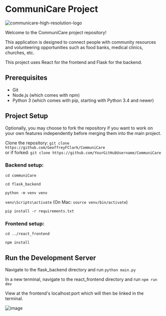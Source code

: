 # CommuniCare Project
![communicare-high-resolution-logo](https://github.com/GeoffreyFClark/CommuniCare/blob/main/react_frontend/public/communicare_logo.png)

Welcome to the CommuniCare project repository!

This application is designed to connect people with community resources and volunteering opportunities such as food banks, medical clinics, churches, etc. 

This project uses React for the frontend and Flask for the backend.

## Prerequisites
- Git
- Node.js (which comes with npm)
- Python 3 (which comes with pip, starting with Python 3.4 and newer)

## Project Setup
Optionally, you may choose to fork the repository if you want to work on your own features independently before merging them into the main project.

Clone the repository:
`git clone https://github.com/GeoffreyFClark/CommuniCare` </br>
or if forked: `git clone https://github.com/YourGitHubUsername/CommuniCare`

### Backend setup:

`cd communiCare`

`cd flask_backend`

`python -m venv venv`

`venv\Scripts\activate` (On Mac: `source venv/bin/activate`)

`pip install -r requirements.txt`

### Frontend setup:

`cd ../react_frontend`

`npm install`

## Run the Development Server

Navigate to the flask_backend directory and run `python main.py`

In a new terminal, navigate to the react_frontend directory and run `npm run dev`

View at the frontend's localhost:port which will then be linked in the terminal.


![image](https://github.com/GeoffreyFClark/CommuniCare/assets/97141856/ffd9211f-f65d-460e-9c42-1ee45174fd8c)
